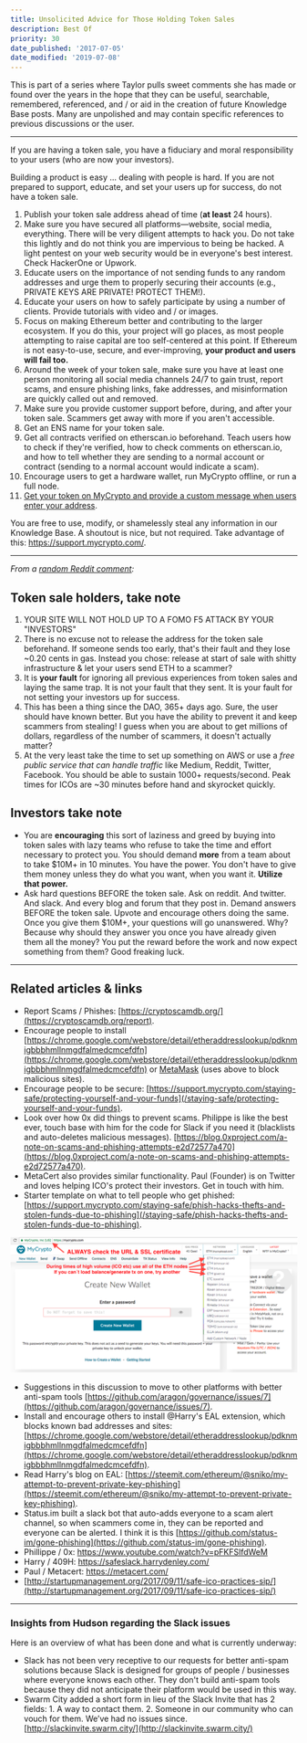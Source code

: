 ```yaml
---
title: Unsolicited Advice for Those Holding Token Sales
description: Best Of
priority: 30
date_published: '2017-07-05'
date_modified: '2019-07-08'
---
```


This is part of a series where Taylor pulls sweet comments she has made or found over the years in the hope that they can be useful, searchable, remembered, referenced, and / or aid in the creation of future Knowledge Base posts. Many are unpolished and may contain specific references to previous discussions or the user.

---

If you are having a token sale, you have a fiduciary and moral responsibility to your users (who are now your investors).

Building a product is easy ... dealing with people is hard. If you are not prepared to support, educate, and set your users up for success, do not have a token sale.

1. Publish your token sale address ahead of time (**at least** 24 hours).
2. Make sure you have secured all platforms—website, social media, everything. There will be very diligent attempts to hack you. Do not take this lightly and do not think you are impervious to being be hacked. A light pentest on your web security would be in everyone's best interest. Check HackerOne or Upwork.
3. Educate users on the importance of not sending funds to any random addresses and urge them to properly securing their accounts (e.g., PRIVATE KEYS ARE PRIVATE! PROTECT THEM!).
4. Educate your users on how to safely participate by using a number of clients. Provide tutorials with video and / or images.
5. Focus on making Ethereum better and contributing to the larger ecosystem. If you do this, your project will go places, as most people attempting to raise capital are too self-centered at this point. If Ethereum is not easy-to-use, secure, and ever-improving, **your product and users will fail too.**
6. Around the week of your token sale, make sure you have at least one person monitoring all social media channels 24/7 to gain trust, report scams, and ensure phishing links, fake addresses, and misinformation are quickly called out and removed.
7. Make sure you provide customer support before, during, and after your token sale. Scammers get away with more if you aren't accessible.
8. Get an ENS name for your token sale.
9. Get all contracts verified on etherscan.io beforehand. Teach users how to check if they're verified, how to check comments on etherscan.io, and how to tell whether they are sending to a normal account or contract (sending to a normal account would indicate a scam).
10. Encourage users to get a hardware wallet, run MyCrypto offline, or run a full node.
11. [Get your token on MyCrypto and provide a custom message when users enter your address](/developers/add-token-to-default-list).

You are free to use, modify, or shamelessly steal any information in our Knowledge Base. A shoutout is nice, but not required. Take advantage of this: <https://support.mycrypto.com/>.

---

*From a [random Reddit comment](https://www.reddit.com/r/ethtrader/comments/6c4np8/psa_another_8_eth_gone_to_a_scammer_during_storj/dhrybvx/):*

## Token sale holders, take note

1. YOUR SITE WILL NOT HOLD UP TO A FOMO F5 ATTACK BY YOUR "INVESTORS"
2. There is no excuse not to release the address for the token sale beforehand. If someone sends too early, that's their fault and they lose ~0.20 cents in gas. Instead you chose: release at start of sale with shitty infrastructure & let your users send ETH to a scammer?
3. It is **your fault** for ignoring all previous experiences from token sales and laying the same trap. It is not your fault that they sent. It is your fault for not setting your investors up for success.
4. This has been a thing since the DAO, 365+ days ago. Sure, the user should have known better. But you have the ability to prevent it and keep scammers from stealing! I guess when you are about to get millions of dollars, regardless of the number of scammers, it doesn't actually matter?
5. At the very least take the time to set up something on AWS or use a *free public service that can handle traffic* like Medium, Reddit, Twitter, Facebook. You should be able to sustain 1000+ requests/second. Peak times for ICOs are ~30 minutes before hand and skyrocket quickly.

## Investors take note

* You are **encouraging** this sort of laziness and greed by buying into token sales with lazy teams who refuse to take the time and effort necessary to protect you. You should demand **more** from a team about to take $10M+ in 10 minutes. You have the power. You don't have to give them money unless they do what you want, when you want it. **Utilize that power.**
* Ask hard questions BEFORE the token sale. Ask on reddit. And twitter. And slack. And every blog and forum that they post in. Demand answers BEFORE the token sale. Upvote and encourage others doing the same. Once you give them $10M+, your questions will go unanswered. Why? Because why should they answer you once you have already given them all the money? You put the reward before the work and now expect something from them? Good freaking luck.

---

## Related articles & links

* Report Scams / Phishes: [https://cryptoscamdb.org/](https://cryptoscamdb.org/report).
* Encourage people to install [https://chrome.google.com/webstore/detail/etheraddresslookup/pdknmigbbbhmllnmgdfalmedcmcefdfn](https://chrome.google.com/webstore/detail/etheraddresslookup/pdknmigbbbhmllnmgdfalmedcmcefdfn) or [MetaMask](https://chrome.google.com/webstore/detail/metamask/nkbihfbeogaeaoehlefnkodbefgpgknn) (uses above to block malicious sites).
* Encourage people to be secure: [https://support.mycrypto.com/staying-safe/protecting-yourself-and-your-funds](/staying-safe/protecting-yourself-and-your-funds).
* Look over how 0x did things to prevent scams. Philippe is like the best ever, touch base with him for the code for Slack if you need it (blacklists and auto-deletes malicious messages). [https://blog.0xproject.com/a-note-on-scams-and-phishing-attempts-e2d72577a470](https://blog.0xproject.com/a-note-on-scams-and-phishing-attempts-e2d72577a470).
* MetaCert also provides similar functionality. Paul (Founder) is on Twitter and loves helping ICO's protect their investors. Get in touch with him.
* Starter template on what to tell people who get phished: [https://support.mycrypto.com/staying-safe/phish-hacks-thefts-and-stolen-funds-due-to-phishing](/staying-safe/phish-hacks-thefts-and-stolen-funds-due-to-phishing).

![Unsolicited Advice](../../assets/general-knowledge/investing-icos-tokens/unsolicited-advice-for-those-holding-token-sales/unsolicited-advice-1.png)

* Suggestions in this discussion to move to other platforms with better anti-spam tools [https://github.com/aragon/governance/issues/7](https://github.com/aragon/governance/issues/7).
* Install and encourage others to install @Harry's EAL extension, which blocks known bad addresses and sites: [https://chrome.google.com/webstore/detail/etheraddresslookup/pdknmigbbbhmllnmgdfalmedcmcefdfn](https://chrome.google.com/webstore/detail/etheraddresslookup/pdknmigbbbhmllnmgdfalmedcmcefdfn).
* Read Harry's blog on EAL: [https://steemit.com/ethereum/@sniko/my-attempt-to-prevent-private-key-phishing](https://steemit.com/ethereum/@sniko/my-attempt-to-prevent-private-key-phishing).
* Status.im built a slack bot that auto-adds everyone to a scam alert channel, so when scammers come in, they can be reported and everyone can be alerted. I think it is this [https://github.com/status-im/gone-phishing](https://github.com/status-im/gone-phishing).
* Phillippe / 0x: <https://www.youtube.com/watch?v=pFKFSlfdWeM>
* Harry / 409H: <https://safeslack.harrydenley.com/>
* Paul / Metacert: <https://metacert.com/>
* [http://startupmanagement.org/2017/09/11/safe-ico-practices-sip/](http://startupmanagement.org/2017/09/11/safe-ico-practices-sip/)

---

### Insights from Hudson regarding the Slack issues

Here is an overview of what has been done and what is currently underway:

* Slack has not been very receptive to our requests for better anti-spam solutions because Slack is designed for groups of people / businesses where everyone knows each other. They don't build anti-spam tools because they did not anticipate their platform would be used in this way.
* Swarm City added a short form in lieu of the Slack Invite that has 2 fields: 1. A way to contact them. 2. Someone in our community who can vouch for them. We’ve had no issues since. [http://slackinvite.swarm.city/](http://slackinvite.swarm.city/)
